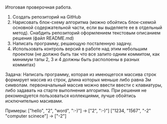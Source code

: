 Итоговая проверочная работа.
1. Создать репозиторий на GitHub
2. Нарисовать блок-схему алгоритма (можно обойтись блок-схемой основной содержательной части, если  вы выделяете ее в отдельный метод).
Снабдить репозиторий оформлением текстовым описанием решения (файл README.md)
3. Написать программу, решающую посталенную задачу.
4. Использовать контроль версий в работе над этим небольшим проектом (не должно быть так что все залито одним коммитом, как минимум тапы 2, 3 и 4 должны быть располоены в разных коммитах)

Задача: Написать программу, которая из имеющегося массива строк формирует массив из строк, длина которых меньше либо равна 3м символам. первоначальный массив можно ввести ввести с клавиатуры, либо задавать на старте выполнения алгоритма. При решения не рекомендуется пользоваться коллекциями, лучше обойтись исключительно масивами.

Примеры: 
["hello", "2", "word", ":-)"] -> ["2", ":-)"]
["1234, "1567", "-2" "computer scinece"] -> ["-2"]